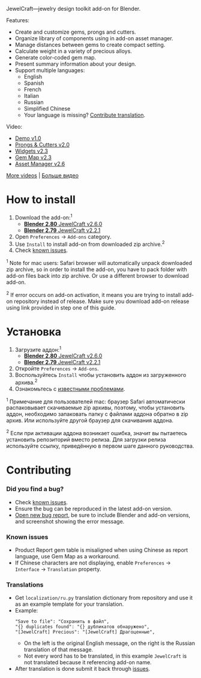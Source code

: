 JewelCraft—jewelry design toolkit add-on for Blender.

Features:

* Create and customize gems, prongs and cutters.
* Organize library of components using in add-on asset manager.
* Manage distances between gems to create compact setting.
* Calculate weight in a variety of precious alloys.
* Generate color-coded gem map.
* Present summary information about your design.
* Support multiple languages:
  * English
  * Spanish
  * French
  * Italian
  * Russian
  * Simplified Chinese
  * Your language is missing? [Contribute translation](#translations).

Video:

* [Demo v1.0](https://youtu.be/XZ6uIdNnrHk)
* [Prongs & Cutters v2.0](https://youtu.be/AZlCFg8bDSg)
* [Widgets v2.3](https://youtu.be/9VN_-seau3k)
* [Gem Map v2.3](https://youtu.be/aQ__ec0BAbE)
* [Asset Manager v2.6](https://youtu.be/SYMHsImXe_c)

[More videos][playlist_en] | [Больше видео][playlist_ru]


How to install
==========================

1. Download the add-on:<sup>1</sup>
    * [**Blender 2.80** JewelCraft v2.6.0][v_latest]
    * [**Blender 2.79** JewelCraft v2.2.1][v_legacy]
2. Open `Preferences` → `Add-ons` category.
3. Use `Install` to install add-on from downloaded zip archive.<sup>2</sup>
4. Check [known issues](#known-issues).

<sup>1</sup> Note for mac users: Safari browser will automatically unpack downloaded zip archive, so in order to install the add-on, you have to pack folder with add-on files back into zip archive. Or use a different browser to download add-on.

<sup>2</sup> If error occurs on add-on activation, it means you are trying to install add-on repository instead of release. Make sure you download add-on release using link provided in step one of this guide.


Установка
==========================

1. Загрузите аддон:<sup>1</sup>
    * [**Blender 2.80** JewelCraft v2.6.0][v_latest]
    * [**Blender 2.79** JewelCraft v2.2.1][v_legacy]
2. Откройте `Preferences` → `Add-ons`.
3. Воспользуйтесь `Install` чтобы установить аддон из загруженного архива.<sup>2</sup>
4. Ознакомьтесь с [известными проблемами](#known-issues).

<sup>1</sup> Примечание для пользователей mac: браузер Safari автоматически распаковывает скачиваемые zip архивы, поэтому, чтобы установить аддон, необходимо запаковать папку с файлами аддона обратно в zip архив. Или используйте другой браузер для скачивания аддона.

<sup>2</sup> Если при активации аддона возникает ошибка, значит вы пытаетесь установить репозиторий вместо релиза. Для загрузки релиза используйте ссылку, приведённую в первом шаге данного руководства.


Contributing
==========================

### Did you find a bug?

* Check [known issues](#known-issues).
* Ensure the bug can be reproduced in the latest add-on version.
* [Open new bug report][new_bug_report], be sure to include Blender and add-on versions, and screenshot showing the error message.

### Known issues

* Product Report gem table is misaligned when using Chinese as report language, use Gem Map as a workaround.
* If Chinese characters are not displaying, enable `Preferences` → `Interface` → `Translation` property.

### Translations

* Get `localization/ru.py` translation dictionary from repository and use it as an example template for your translation.
* Example:
  ```
  "Save to file": "Сохранить в файл",
  "{} duplicates found": "{} дубликатов обнаружено",
  "[JewelCraft] Precious": "[JewelCraft] Драгоценные",
  ```
  * On the left is the original English message, on the right is the Russian translation of that message.
  * Not every word has to be translated, in this example `JewelCraft` is not translated because it referencing add-on name.
* After translation is done submit it back through [issues][new_translation].


[v_latest]: https://github.com/mrachinskiy/jewelcraft/releases/download/v2.6.0/jewelcraft-2_6_0.zip
[v_legacy]: https://github.com/mrachinskiy/jewelcraft/releases/download/v2.2.1/jewelcraft-2_2_1.zip
[playlist_en]: https://www.youtube.com/playlist?list=PLCoK1Ao0T01KhfestF7xCic1jf5YjXiVh
[playlist_ru]: https://www.youtube.com/playlist?list=PLCoK1Ao0T01KQ0cobvQLR2q3sYF6fH2lh
[new_bug_report]: https://github.com/mrachinskiy/jewelcraft/issues/new?template=bug_report.md
[new_translation]: https://github.com/mrachinskiy/jewelcraft/issues/new?labels=translation&template=contribute-translation.md
